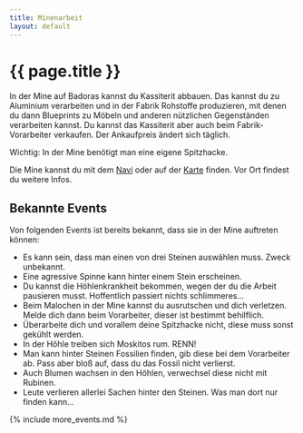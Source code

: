```yaml
---
title: Minenarbeit
layout: default
---
```

# {{ page.title }}

In der Mine auf Badoras kannst du Kassiterit abbauen. Das kannst du zu Aluminium
verarbeiten und in der Fabrik Rohstoffe produzieren, mit denen du dann
Blueprints zu Möbeln und anderen nützlichen Gegenständen verarbeiten kannst. Du
kannst das Kassiterit aber auch beim Fabrik-Vorarbeiter verkaufen. Der
Ankaufpreis ändert sich täglich.

Wichtig: In der Mine benötigt man eine eigene Spitzhacke.

Die Mine kannst du mit dem [Navi](/commands/navi) oder auf der
[Karte](/commands/karte) finden. Vor Ort findest du weitere Infos.

## Bekannte Events

Von folgenden Events ist bereits bekannt, dass sie in der Mine auftreten
können:

- Es kann sein, dass man einen von drei Steinen auswählen muss. Zweck unbekannt.
- Eine agressive Spinne kann hinter einem Stein erscheinen.
- Du kannst die Höhlenkrankheit bekommen, wegen der du die Arbeit pausieren
  musst. Hoffentlich passiert nichts schlimmeres...
- Beim Malochen in der Mine kannst du ausrutschen und dich verletzen. Melde dich dann beim Vorarbeiter, dieser ist bestimmt behilflich.
- Überarbeite dich und vorallem deine Spitzhacke nicht, diese muss sonst gekühlt werden.
- In der Höhle treiben sich Moskitos rum. RENN!
- Man kann hinter Steinen Fossilien finden, gib diese bei dem Vorarbeiter ab. Pass aber bloß auf, dass du das Fossil nicht verlierst.
- Auch Blumen wachsen in den Höhlen, verwechsel diese nicht mit Rubinen.
- Leute verlieren allerlei Sachen hinter den Steinen. Was man dort nur finden kann...

{% include more_events.md %}
